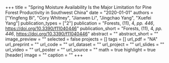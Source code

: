 +++
title = "Spring Moisture Availability Is the Major Limitation for Pine Forest Productivity in Southwest China"
date = "2020-01-01"
authors = ["Yingfeng Bi", "Cory Whitney", "Jianwen Li", "Jingchao Yang", "Xuefei Yang"]
publication_types = ["2"]
publication = "Forests, (11), 4, _pp. 446_, https://doi.org/10.3390/f11040446"
publication_short = "Forests, (11), 4, _pp. 446_, https://doi.org/10.3390/f11040446"
abstract = ""
abstract_short = ""
image_preview = ""
selected = false
projects = []
tags = []
url_pdf = "NA"
url_preprint = ""
url_code = ""
url_dataset = ""
url_project = ""
url_slides = ""
url_video = ""
url_poster = ""
url_source = ""
math = true
highlight = true
[header]
image = ""
caption = ""
+++
